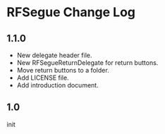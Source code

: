 RFSegue Change Log
=====

1.1.0
-----
* New delegate header file.
* New RFSegueReturnDelegate for return buttons.
* Move return buttons to a folder.
* Add LICENSE file.
* Add introduction document.

1.0
-----
init